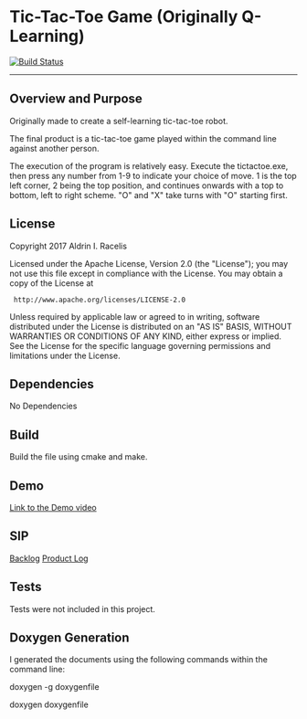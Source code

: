 # Tic-Tac-Toe Game (Originally Q-Learning)
[![Build Status](https://travis-ci.org/aracelis-git/Midterm_project.svg?branch=master)](https://travis-ci.org/aracelis-git/Midterm_project)

---



## Overview and Purpose

Originally made to create a self-learning tic-tac-toe robot.

The final product is a tic-tac-toe game played within the command line against another person. 

The execution of the program is relatively easy. Execute the tictactoe.exe, then press any number from 1-9 to indicate your choice of move. 1 is the top left corner, 2 being the top position, and continues onwards with a top to bottom, left to right scheme. "O" and "X" take turns with "O" starting first. 

## License

Copyright 2017 Aldrin I. Racelis

   Licensed under the Apache License, Version 2.0 (the "License");
   you may not use this file except in compliance with the License.
   You may obtain a copy of the License at

     http://www.apache.org/licenses/LICENSE-2.0

   Unless required by applicable law or agreed to in writing, software
   distributed under the License is distributed on an "AS IS" BASIS,
   WITHOUT WARRANTIES OR CONDITIONS OF ANY KIND, either express or implied.
   See the License for the specific language governing permissions and
   limitations under the License.

## Dependencies

No Dependencies

## Build

Build the file using cmake and make. 

## Demo

<a href="https://drive.google.com/open?id=0BxfrmvtnmsrXdmNpLXRlMXR1T3M"> Link to the Demo video</a>

## SIP

<a href="https://drive.google.com/open?id=1KFQ9Ns8AJOG_RbMY5DaGz2tUdGVuaAmlSZTdXr1TY-M">Backlog</a>
<a href="https://docs.google.com/spreadsheets/d/1cvphMVsGHO1l1VFnBONkp5L9tVWFDhlSldkhnq5PvsM/edit?usp=sharing">Product Log</a>

## Tests

Tests were not included in this project.

## Doxygen Generation

I generated the documents using the following commands within the command line:

doxygen -g doxygenfile

doxygen doxygenfile